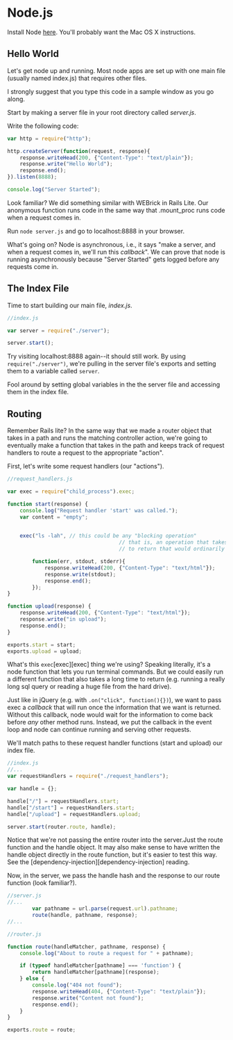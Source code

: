 # Node.js

Install Node [here][node-installation].  You'll probably want 
the Mac OS X instructions.

[node-installation]: https://github.com/joyent/node/wiki/Installation

## Hello World

Let's get node up and running.  Most node apps are set up with one
main file (usually named index.js) that requires other files.

I strongly suggest that you type this code in a sample window as you go along.

Start by making a server file in your root directory called *server.js*.  

Write the following code:

```javascript
var http = require("http");

http.createServer(function(request, response){
	response.writeHead(200, {"Content-Type": "text/plain"});
	response.write("Hello World");
	response.end();
}).listen(8888);

console.log("Server Started");
```

Look familiar?  We did something similar with WEBrick in Rails Lite.  Our anonymous function runs code in the same way that .mount_proc runs code when a request comes in.

Run `node server.js` and go to localhost:8888 in your browser.

What's going on? Node is asynchronous, i.e., it says "make a server, and when a request comes in, we'll run this *callback*".
We can prove that node is running asynchronously because "Server Started" gets logged before any requests come in.


## The Index File

Time to start building our main file, *index.js*.

```javascript
//index.js

var server = require("./server");

server.start();
```

Try visiting localhost:8888 again--it should still work.  By using `require("./server")`, we're pulling in the server file's exports and setting them to a variable called `server`.  

Fool around by setting global variables in the the server file and accessing them in the index file.

## Routing

Remember Rails lite?  In the same way that we made a router object that takes in a path and runs the matching controller action, we're going to eventually make a function that takes in the
path and keeps track of request handlers to route a request to the appropriate "action".

First, let's write some request handlers (our "actions").

```javascript
//request_handlers.js

var exec = require("child_process").exec;

function start(response) {
	console.log("Request handler 'start' was called.");
	var content = "empty";
	

	exec("ls -lah", // this could be any "blocking operation"
									// that is, an operation that takes a while
									// to return that would ordinarily stop the // server

	 	function(err, stdout, stderr){
			response.writeHead(200, {"Content-Type": "text/html"});
			response.write(stdout);
			response.end();
		});
}

function upload(response) {
	response.writeHead(200, {"Content-Type": "text/html"});
	response.write("in upload");
	response.end();
}

exports.start = start;
exports.upload = upload;
```

What's this `exec`[exec][exec] thing we're using?  Speaking literally, it's a node function that lets you run terminal commands.  But we could easily run a different function that also takes a long time to return (e.g. running a really long sql query or reading a huge file from the hard drive).

Just like in jQuery (e.g. with `.on("click", function(){})`), we
want to pass exec a *callback* that will run once the
information that we want is returned.  Without this callback, node would wait for the information to come back before *any* other method runs.  Instead, we put the callback in the event loop and node can continue running and serving other requests.



We'll match paths to these request handler functions (start and upload) our index file.

```javascript
//index.js
//...
var requestHandlers = require("./request_handlers");

var handle = {};

handle["/"] = requestHandlers.start;
handle["/start"] = requestHandlers.start;
handle["/upload"] = requestHandlers.upload;

server.start(router.route, handle);
```

Notice that we're not passing the entire router into the server.Just the route function and the handle object.  It may also make sense to have written the handle object directly in the route function, but it's easier to test this way.  See the [dependency-injection][dependency-injection] reading.

Now, in the server, we pass the handle hash and the response to our route function (look familiar?).

```javascript
//server.js
//...
		var pathname = url.parse(request.url).pathname;
		route(handle, pathname, response);
//...
```


```javascript
//router.js

function route(handleMatcher, pathname, response) {
	console.log("About to route a request for " + pathname);

	if (typeof handleMatcher[pathname] === 'function') {
		return handleMatcher[pathname](response);
	} else {
		console.log("404 not found");
		response.writeHead(404, {"Content-Type": "text/plain"});
		response.write("Content not found");
		response.end();
	}
}

exports.route = route;
```

